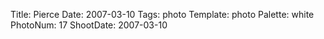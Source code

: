 Title: Pierce
Date: 2007-03-10
Tags: photo
Template: photo
Palette: white
PhotoNum: 17
ShootDate: 2007-03-10
